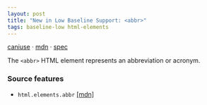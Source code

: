 ```yaml
---
layout: post
title: "New in Low Baseline Support: <abbr>"
tags: baseline-low html-elements
---
```


[caniuse](https://caniuse.com/?search=abbr) · [mdn](https://developer.mozilla.org/en-US/search?q=<abbr>) · [spec](https://html.spec.whatwg.org/multipage/text-level-semantics.html#the-abbr-element)

The `<abbr>` HTML element represents an abbreviation or acronym.

### Source features

- ``html.elements.abbr`` [[mdn]](https://developer.mozilla.org/en-US/search?q=html.elements.abbr)
